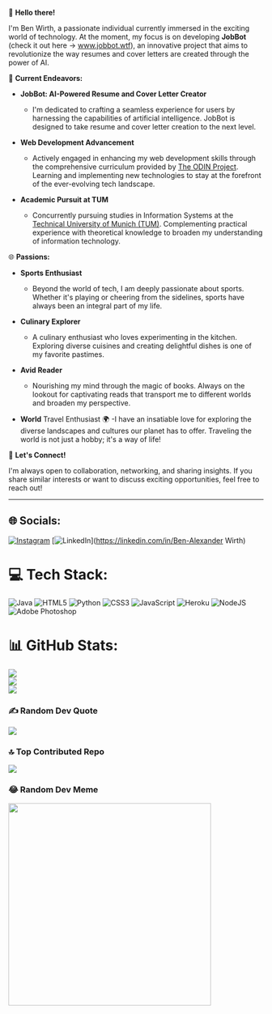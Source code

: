👋 **Hello there!**

I'm Ben Wirth, a passionate individual currently immersed in the exciting world of technology. At the moment, my focus is on developing **JobBot** (check it out here -> www.jobbot.wtf), an innovative project that aims to revolutionize the way resumes and cover letters are created through the power of AI.

🚀 **Current Endeavors:**

- **JobBot: AI-Powered Resume and Cover Letter Creator**
  - I'm dedicated to crafting a seamless experience for users by harnessing the capabilities of artificial intelligence. JobBot is designed to take resume and cover letter creation to the next level.

- **Web Development Advancement**
  - Actively engaged in enhancing my web development skills through the comprehensive curriculum provided by [The ODIN Project](https://www.theodinproject.com/). Learning and implementing new technologies to stay at the forefront of the ever-evolving tech landscape.

- **Academic Pursuit at TUM**
  - Concurrently pursuing studies in Information Systems at the [Technical University of Munich (TUM)](https://www.tum.de/). Complementing practical experience with theoretical knowledge to broaden my understanding of information technology.

🌐 **Passions:**

- **Sports Enthusiast**
  - Beyond the world of tech, I am deeply passionate about sports. Whether it's playing or cheering from the sidelines, sports have always been an integral part of my life.

- **Culinary Explorer**
  - A culinary enthusiast who loves experimenting in the kitchen. Exploring diverse cuisines and creating delightful dishes is one of my favorite pastimes.

- **Avid Reader**
  - Nourishing my mind through the magic of books. Always on the lookout for captivating reads that transport me to different worlds and broaden my perspective.
- **World** Travel Enthusiast 🌍
  -I have an insatiable love for exploring the diverse landscapes and cultures our planet has to offer. Traveling the world is not just a hobby; it's a way of life!

🌟 **Let's Connect!**

I'm always open to collaboration, networking, and sharing insights. If you share similar interests or want to discuss exciting opportunities, feel free to reach out!

---

## 🌐 Socials:
[![Instagram](https://img.shields.io/badge/Instagram-%23E4405F.svg?logo=Instagram&logoColor=white)](https://instagram.com/ben.w1r) [![LinkedIn](https://img.shields.io/badge/LinkedIn-%230077B5.svg?logo=linkedin&logoColor=white)](https://linkedin.com/in/Ben-Alexander Wirth) 

# 💻 Tech Stack:
![Java](https://img.shields.io/badge/java-%23ED8B00.svg?style=for-the-badge&logo=openjdk&logoColor=white) ![HTML5](https://img.shields.io/badge/html5-%23E34F26.svg?style=for-the-badge&logo=html5&logoColor=white) ![Python](https://img.shields.io/badge/python-3670A0?style=for-the-badge&logo=python&logoColor=ffdd54) ![CSS3](https://img.shields.io/badge/css3-%231572B6.svg?style=for-the-badge&logo=css3&logoColor=white) ![JavaScript](https://img.shields.io/badge/javascript-%23323330.svg?style=for-the-badge&logo=javascript&logoColor=%23F7DF1E) ![Heroku](https://img.shields.io/badge/heroku-%23430098.svg?style=for-the-badge&logo=heroku&logoColor=white) ![NodeJS](https://img.shields.io/badge/node.js-6DA55F?style=for-the-badge&logo=node.js&logoColor=white) ![Adobe Photoshop](https://img.shields.io/badge/adobe%20photoshop-%2331A8FF.svg?style=for-the-badge&logo=adobe%20photoshop&logoColor=white)
# 📊 GitHub Stats:
![](https://github-readme-stats.vercel.app/api?username=benw1r&theme=radical&hide_border=true&include_all_commits=true&count_private=true)<br/>
![](https://github-readme-streak-stats.herokuapp.com/?user=benw1r&theme=radical&hide_border=true)<br/>
![](https://github-readme-stats.vercel.app/api/top-langs/?username=benw1r&theme=radical&hide_border=true&include_all_commits=true&count_private=true&layout=compact)

### ✍️ Random Dev Quote
![](https://quotes-github-readme.vercel.app/api?type=horizontal&theme=radical)

### 🔝 Top Contributed Repo
![](https://github-contributor-stats.vercel.app/api?username=benw1r&limit=5&theme=radical&combine_all_yearly_contributions=true)

### 😂 Random Dev Meme
<img src='https://randommeme-five.vercel.app/' style="height: 400px;"/>

<!-- Proudly created with GPRM ( https://gprm.itsvg.in ) -->
